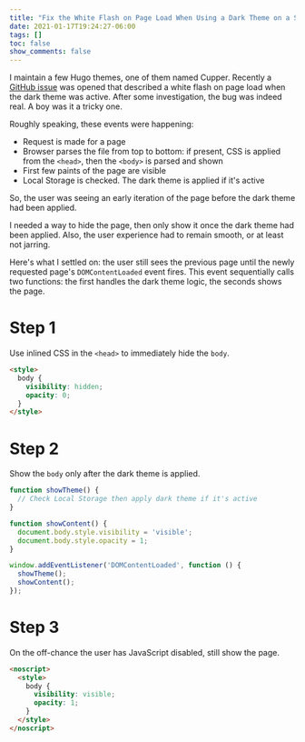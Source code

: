 ```yaml
---
title: "Fix the White Flash on Page Load When Using a Dark Theme on a Static Site"
date: 2021-01-17T19:24:27-06:00
tags: []
toc: false
show_comments: false
---
```


I maintain a few Hugo themes, one of them named Cupper. Recently a [GitHub issue](https://github.com/zwbetz-gh/cupper-hugo-theme/issues/47) was opened that described a white flash on page load when the dark theme was active. After some investigation, the bug was indeed real. A boy was it a tricky one.

Roughly speaking, these events were happening:

- Request is made for a page
- Browser parses the file from top to bottom: if present, CSS is applied from the `<head>`, then the `<body>` is parsed and shown
- First few paints of the page are visible
- Local Storage is checked. The dark theme is applied if it's active

So, the user was seeing an early iteration of the page before the dark theme had been applied.

I needed a way to hide the page, then only show it once the dark theme had been applied. Also, the user experience had to remain smooth, or at least not jarring. 

Here's what I settled on: the user still sees the previous page until the newly requested page's `DOMContentLoaded` event fires. This event sequentially calls two functions: the first handles the dark theme logic, the seconds shows the page.

# Step 1
Use inlined CSS in the `<head>` to immediately hide the `body`.

```html
<style>
  body {
    visibility: hidden;
    opacity: 0;
  }
</style>
```

# Step 2

Show the `body` only after the dark theme is applied.

```js
function showTheme() {
  // Check Local Storage then apply dark theme if it's active
}

function showContent() {
  document.body.style.visibility = 'visible';
  document.body.style.opacity = 1;
}

window.addEventListener('DOMContentLoaded', function () {
  showTheme();
  showContent();
});
```

# Step 3

On the off-chance the user has JavaScript disabled, still show the page.

```html
<noscript>
  <style>
    body {
      visibility: visible;
      opacity: 1;
    }
  </style>
</noscript>
```

